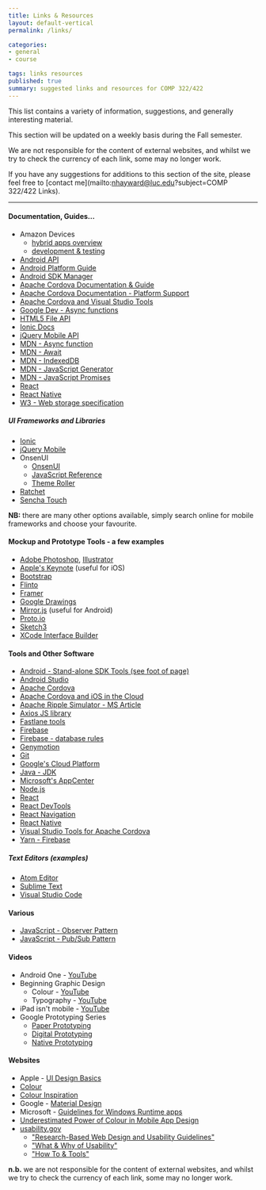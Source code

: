 ```yaml
---
title: Links & Resources
layout: default-vertical
permalink: /links/

categories:
- general
- course

tags: links resources
published: true
summary: suggested links and resources for COMP 322/422
---
```


This list contains a variety of information, suggestions, and generally interesting material.

This section will be updated on a weekly basis during the Fall semester.

We are not responsible for the content of external websites, and whilst we try to check the currency of each link, some may no longer work.

If you have any suggestions for additions to this section of the site, please feel free to [contact me](mailto:nhayward@luc.edu?subject=COMP 322/422 Links).

***

#### Documentation, Guides...

* Amazon Devices
	* [hybrid apps overview](https://developer.amazon.com/docs/fire-tv/hybrid-apps-overview.html)
	* [development & testing](https://developer.amazon.com/docs/fire-tablets/build-and-test-your-hybrid-app.html)
* [Android API](https://github.com/apache/cordova-android)
* [Android Platform Guide](https://cordova.apache.org/docs/en/8.x/guide/platforms/android/index.html)
* [Android SDK Manager](https://developer.android.com/studio/command-line/sdkmanager)
* [Apache Cordova Documentation & Guide](http://cordova.apache.org/docs/en/latest/)
* [Apache Cordova Documentation - Platform Support](https://cordova.apache.org/docs/en/latest/guide/support/index.html)
* [Apache Cordova and Visual Studio Tools](https://taco.visualstudio.com/en-us/docs/install-vs-tools-apache-cordova/)
* [Google Dev - Async functions](https://developers.google.com/web/fundamentals/primers/async-functions)
* [HTML5 File API](http://www.w3.org/TR/FileAPI/)
* [Ionic Docs](http://ionicframework.com/docs/)
* [jQuery Mobile API](http://api.jquerymobile.com/)
* [MDN - Async function](https://developer.mozilla.org/en-US/docs/Web/JavaScript/Reference/Statements/async_function)
* [MDN - Await](https://developer.mozilla.org/en-US/docs/Web/JavaScript/Reference/Operators/await)
* [MDN - IndexedDB](https://developer.mozilla.org/en-US/docs/Web/API/IndexedDB_API)
* [MDN - JavaScript Generator](https://developer.mozilla.org/en-US/docs/Web/JavaScript/Reference/Global_Objects/Generator)
* [MDN - JavaScript Promises](https://developer.mozilla.org/en-US/docs/Web/JavaScript/Reference/Global_Objects/Promise)
* [React](https://reactjs.org/)
* [React Native](https://facebook.github.io/react-native/)
* [W3 - Web storage specification](http://www.w3.org/TR/webstorage/)

##### UI Frameworks and Libraries

* [Ionic](http://ionicframework.com/)
* [jQuery Mobile](http://jquerymobile.com/)
* OnsenUI
  * [OnsenUI](https://onsen.io/)
  * [JavaScript Reference](https://onsen.io/v2/docs/js.html)
  * [Theme Roller](http://components.onsen.io/)
* [Ratchet](http://goratchet.com/)
* [Sencha Touch](https://www.sencha.com/products/touch/#overview)

**NB:** there are many other options available, simply search online for mobile frameworks and choose your favourite.

#### Mockup and Prototype Tools - a few examples

* [Adobe Photoshop](http://goo.gl/GsIYY0), [Illustrator](http://goo.gl/9K8Kfw)
* [Apple's Keynote](http://keynotopia.com/guides/) (useful for iOS)
* [Bootstrap](http://getbootstrap.com/)
* [Flinto](https://www.flinto.com/)
* [Framer](http://framerjs.com/)
* [Google Drawings](http://goo.gl/qPRCfG)
* [Mirror.js](http://jimulabs.com/mirrorjs-preview/) (useful for Android)
* [Proto.io](https://proto.io/)
* [Sketch3](http://bohemiancoding.com/sketch/)
* [XCode Interface Builder](https://developer.apple.com/xcode/interface-builder/)

#### Tools and Other Software

* [Android - Stand-alone SDK Tools (see foot of page)](https://developer.android.com/studio/index.html)
* [Android Studio](https://developer.android.com/studio/index.html)
* [Apache Cordova](https://cordova.apache.org/)
* [Apache Cordova and iOS in the Cloud](https://taco.visualstudio.com/en-us/docs/build_ios_cloud/)
* [Apache Ripple Simulator - MS Article](https://taco.visualstudio.com/en-us/docs/run-app-ripple-simulator/)
* [Axios JS library](https://www.npmjs.com/package/axios)
* [Fastlane tools](https://fastlane.tools/)
* [Firebase](https://firebase.google.com/)
* [Firebase - database rules](https://firebase.google.com/docs/database/security/quickstart)
* [Genymotion](https://www.genymotion.com/)
* [Git](http://git-scm.com/)
* [Google's Cloud Platform](https://cloud.google.com/shell/docs/features#code_editor)
* [Java - JDK](http://www.oracle.com/technetwork/java/javase/downloads/jdk8-downloads-2133151.html)
* [Microsoft's AppCenter](https://appcenter.ms/)
* [Node.js](https://nodejs.org/en/)
* [React](https://reactjs.org/)
* [React DevTools](https://github.com/facebook/react-devtools/tree/master/packages/react-devtools)
* [React Navigation](https://www.npmjs.com/package/react-navigation)
* [React Native](https://facebook.github.io/react-native/)
* [Visual Studio Tools for Apache Cordova](https://taco.visualstudio.com/)
* [Yarn - Firebase](https://yarnpkg.com/en/package/firebase)

##### Text Editors (examples)

* [Atom Editor](https://atom.io/)
* [Sublime Text](https://www.sublimetext.com/)
* [Visual Studio Code](https://code.visualstudio.com/)

#### Various

* [JavaScript - Observer Pattern](https://en.wikipedia.org/wiki/Observer_pattern)
* [JavaScript - Pub/Sub Pattern](https://en.wikipedia.org/wiki/Publish%E2%80%93subscribe_pattern)

#### Videos

* Android One - [YouTube](https://www.youtube.com/watch?v=X7UPR9z3OV8)
* Beginning Graphic Design
  * Colour - [YouTube](https://youtu.be/_2LLXnUdUIc)
  * Typography - [YouTube](https://youtu.be/sByzHoiYFX0)
* iPad isn't mobile - [YouTube](https://www.youtube.com/watch?v=oYuUP6-xotw)
* Google Prototyping Series
  * [Paper Prototyping](https://www.youtube.com/watch?v=JMjozqJS44M&t=7s)
  * [Digital Prototyping](https://www.youtube.com/watch?v=KWGBGTGryFk)
  * [Native Prototyping](https://www.youtube.com/watch?v=lusOgox4xMI)

#### Websites

* Apple - [UI Design Basics](https://developer.apple.com/library/ios/documentation/UserExperience/Conceptual/MobileHIG/index.html)
* [Colour](https://robots.thoughtbot.com/color)
* [Colour Inspiration](https://www.smashingmagazine.com/2017/02/colorful-inspiration-gray-days-illustration-photography/)
* Google - [Material Design](http://www.google.com/design/spec/material-design/introduction.html)
* Microsoft - [Guidelines for Windows Runtime apps](http://msdn.microsoft.com/library/windows/apps/hh465424.aspx)
* [Underestimated Power of Colour in Mobile App Design](https://www.smashingmagazine.com/2017/01/underestimated-power-color-mobile-app-design/)
* [usability.gov](http://www.usability.gov/)
  * ["Research-Based Web Design and Usability Guidelines"](http://guidelines.usability.gov/)
  * ["What & Why of Usability"](http://www.usability.gov/what-and-why/index.html)
  * ["How To & Tools"](http://www.usability.gov/how-to-and-tools/index.html)

**n.b.** we are not responsible for the content of external websites, and whilst we try to check the currency of each link, some may no longer work.